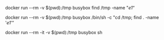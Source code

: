docker run --rm -v $(pwd):/tmp busybox find /tmp -name "*e1*“

docker run --rm -v $(pwd):/tmp busybox /bin/sh -c "cd /tmp; find . -name '*e1*’”

docker run --rm -it -v $(pwd):/tmp busybox sh

